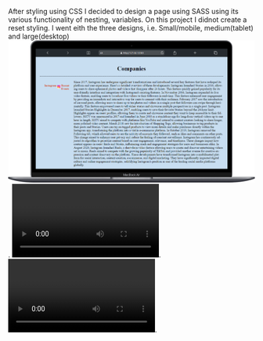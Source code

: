 After styling using CSS I decided to design a page using SASS using its various functionality of nesting, variables. On this project I didnot create a reset styling. I went eith the three designs, i.e. Small/mobile, medium(tablet) and large(desktop)
![Desktop View](https://github.com/ARINCoder/Introducing-HTML/blob/SASS/assets/Macbook-Air-127.0.0.1.png).
![Mobile View](https://github.com/ARINCoder/Introducing-HTML/blob/SASS/assets/small.webm).
![Tablet View](https://github.com/ARINCoder/Introducing-HTML/blob/SASS/assets/medium.webm).
                                                                                                                                                                                                                                                                                                                                                                                                                                                                                                                                                                                                                                                                                                                                                                                                                                                                                                                                                                                   

